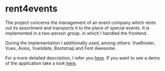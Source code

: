 # rent4events

The project concerns the management of an event company which rents out its assortment and transports it to the place of special events. It is implemented in a two-person group, in which I handled the frontend.

During the implementation I additionally used, among others: VueRouter, Vuex, Axios, Vuelidate, Bootstrap and Font Awesome.

For a more detailed description, I refer you [here](http://www.klaudia-laskowska.pl/#/rent4events).
If you want to see a demo of the application take a look [here](https://rent4event.herokuapp.com/).
